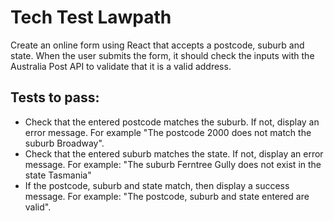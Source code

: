 # Tech Test Lawpath
Create an online form using React that accepts a postcode, suburb and state. When the user
submits the form, it should check the inputs with the Australia Post API to validate that it is a
valid address.

## Tests to pass:
 - Check that the entered postcode matches the suburb. If not, display an error message. For example "The postcode 2000 does not match the suburb Broadway".
- Check that the entered suburb matches the state. If not, display an error message. For example: "The suburb Ferntree Gully does not exist in the state Tasmania"
- If the postcode, suburb and state match, then display a success message. For
example: "The postcode, suburb and state entered are valid".
